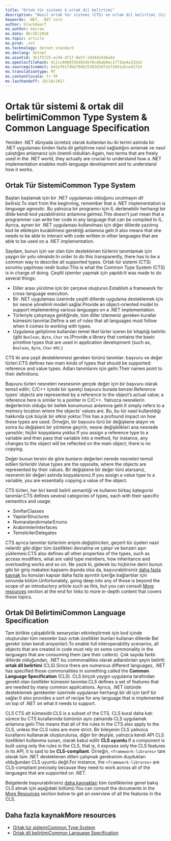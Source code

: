 ```yaml
---
title: "Ortak tür sistemi & ortak dil belirtimi"
description: "Nasıl ortak tür sistemi (CTS) ve ortak dil belirtimi (CLS), birden fazla dili desteklemek .NET için olası hale öğrenin."
keywords: .NET, .NET core
author: blackdwarf
ms.author: mairaw
ms.date: 06/20/2016
ms.topic: article
ms.prod: .net
ms.technology: dotnet-standard
ms.devlang: dotnet
ms.assetid: 3b1f5725-ac94-4f17-8e5f-244442438a4d
ms.openlocfilehash: 9c2cc090dfd5405def0cd6ab9ec1771be4a332a5
ms.sourcegitcommit: bd1ef61f4bb794b25383d3d72e71041a5ced172e
ms.translationtype: MT
ms.contentlocale: tr-TR
ms.lasthandoff: 10/18/2017
---
```

# <a name="common-type-system--common-language-specification"></a><span data-ttu-id="37654-104">Ortak tür sistemi & ortak dil belirtimi</span><span class="sxs-lookup"><span data-stu-id="37654-104">Common Type System & Common Language Specification</span></span>

<span data-ttu-id="37654-105">Yeniden .NET dünyada ücretsiz olarak kullanılan bu iki terimi aslında bir .NET uygulaması birden fazla dil geliştirme nasıl sağladığını anlamak ve nasıl çalıştığını anlamanız için önemli oldukları.</span><span class="sxs-lookup"><span data-stu-id="37654-105">Again, two terms that are freely used in the .NET world, they actually are crucial to understand how a .NET implementation enables multi-language development and to understand how it works.</span></span>

## <a name="common-type-system"></a><span data-ttu-id="37654-106">Ortak Tür Sistemi</span><span class="sxs-lookup"><span data-stu-id="37654-106">Common Type System</span></span>

<span data-ttu-id="37654-107">Baştan başlamak için bir .NET uygulaması olduğunu unutmayın _dil belirsiz_.</span><span class="sxs-lookup"><span data-stu-id="37654-107">To start from the beginning, remember that a .NET implementation is _language agnostic_.</span></span> <span data-ttu-id="37654-108">Bu yalnızca bir programcı için IL derlenebilir herhangi bir dilde kendi kod yazabilirsiniz anlamına gelmez.</span><span class="sxs-lookup"><span data-stu-id="37654-108">This doesn’t just mean that a programmer can write her code in any language that can be compiled to IL.</span></span> <span data-ttu-id="37654-109">Ayrıca, aynen bir .NET uygulaması kullanılması için diğer dillerde yazılmış kod ile etkileşim kurabilmesi gerektiği anlamına gelir.</span><span class="sxs-lookup"><span data-stu-id="37654-109">It also means that she needs to be able to interact with code written in other languages that are able to be used on a .NET implementation.</span></span>

<span data-ttu-id="37654-110">Saydam, bunun için var olan tüm desteklenen türlerini tanımlamak için yaygın bir yolu olmalıdır.</span><span class="sxs-lookup"><span data-stu-id="37654-110">In order to do this transparently, there has to be a common way to describe all supported types.</span></span> <span data-ttu-id="37654-111">Ortak tür sistemi (CTS) sorumlu yapılması nedir budur.</span><span class="sxs-lookup"><span data-stu-id="37654-111">This is what the Common Type System (CTS) is in charge of doing.</span></span> <span data-ttu-id="37654-112">Çeşitli işlemler yapmak için yapıldı:</span><span class="sxs-lookup"><span data-stu-id="37654-112">It was made to do several things:</span></span>

*   <span data-ttu-id="37654-113">Diller arası yürütme için bir çerçeve oluşturun.</span><span class="sxs-lookup"><span data-stu-id="37654-113">Establish a framework for cross-language execution.</span></span>
*   <span data-ttu-id="37654-114">Bir .NET uygulaması üzerinde çeşitli dillerde uygulama desteklemek için bir nesne yönelimli modeli sağlar.</span><span class="sxs-lookup"><span data-stu-id="37654-114">Provide an object-oriented model to support implementing various languages on a .NET implementation.</span></span>
*   <span data-ttu-id="37654-115">Türleriyle çalışmaya geldiğinde, tüm diller izlemeniz gereken kurallar kümesini tanımlar.</span><span class="sxs-lookup"><span data-stu-id="37654-115">Define a set of rules that all languages must follow when it comes to working with types.</span></span>
*   <span data-ttu-id="37654-116">Uygulama geliştirme kullanılan temel ilkel türler içeren bir kitaplığı belirtin (gibi `Boolean`, `Byte`, `Char` vs.)</span><span class="sxs-lookup"><span data-stu-id="37654-116">Provide a library that contains the basic primitive types that are used in application development (such as, `Boolean`, `Byte`, `Char` etc.)</span></span>

<span data-ttu-id="37654-117">CTS iki ana çeşit desteklenmesi gereken türünü tanımlar: başvuru ve değer türleri.</span><span class="sxs-lookup"><span data-stu-id="37654-117">CTS defines two main kinds of types that should be supported: reference and value types.</span></span> <span data-ttu-id="37654-118">Adları tanımlarını için gelin.</span><span class="sxs-lookup"><span data-stu-id="37654-118">Their names point to their definitions.</span></span>

<span data-ttu-id="37654-119">Başvuru türleri nesneleri nesnesinin gerçek değer için bir başvuru olarak temsil edilir; C/C++ içinde bir işaretçi başvuru burada benzer.</span><span class="sxs-lookup"><span data-stu-id="37654-119">Reference types’ objects are represented by a reference to the object’s actual value; a reference here is similar to a pointer in C/C++.</span></span> <span data-ttu-id="37654-120">Yalnızca nesnelerin değerlerinin olduğu bir bellek konumunuz anlamına gelir.</span><span class="sxs-lookup"><span data-stu-id="37654-120">It simply refers to a memory location where the objects’ values are.</span></span> <span data-ttu-id="37654-121">Bu, bu tür nasıl kullanıldığı hakkında çok büyük bir etkisi yoktur.</span><span class="sxs-lookup"><span data-stu-id="37654-121">This has a profound impact on how these types are used.</span></span> <span data-ttu-id="37654-122">Örneğin, bir başvuru türü bir değişkene atayın ve sonra bu değişkeni bir yönteme geçirin, nesne değişiklikleri ana nesnede yansıtılır; hiçbir kopyalama yoktur.</span><span class="sxs-lookup"><span data-stu-id="37654-122">If you assign a reference type to a variable and then pass that variable into a method, for instance, any changes to the object will be reflected on the main object; there is no copying.</span></span>

<span data-ttu-id="37654-123">Değer bunun tersini de göre bunların değerleri nerede nesneleri temsil edilen türleridir.</span><span class="sxs-lookup"><span data-stu-id="37654-123">Value types are the opposite, where the objects are represented by their values.</span></span> <span data-ttu-id="37654-124">Bir değişkene bir değer türü atarsanız, nesnenin bir değeri aslında kopyalarsınız.</span><span class="sxs-lookup"><span data-stu-id="37654-124">If you assign a value type to a variable, you are essentially copying a value of the object.</span></span>

<span data-ttu-id="37654-125">CTS türleri, her biri kendi belirli semantiği ve kullanım birkaç kategorisi tanımlar:</span><span class="sxs-lookup"><span data-stu-id="37654-125">CTS defines several categories of types, each with their specific semantics and usage:</span></span>

*   <span data-ttu-id="37654-126">Sınıflar</span><span class="sxs-lookup"><span data-stu-id="37654-126">Classes</span></span>
*   <span data-ttu-id="37654-127">Yapılar</span><span class="sxs-lookup"><span data-stu-id="37654-127">Structures</span></span>
*   <span data-ttu-id="37654-128">Numaralandırmalar</span><span class="sxs-lookup"><span data-stu-id="37654-128">Enums</span></span>
*   <span data-ttu-id="37654-129">Arabirimler</span><span class="sxs-lookup"><span data-stu-id="37654-129">Interfaces</span></span>
*   <span data-ttu-id="37654-130">Temsilciler</span><span class="sxs-lookup"><span data-stu-id="37654-130">Delegates</span></span>

<span data-ttu-id="37654-131">CTS ayrıca tanımlar türlerinin erişim değiştiricileri, geçerli tür üyeleri nasıl nelerdir gibi diğer tüm özellikleri devralma ve çalışır ve benzeri aşırı yüklemesi.</span><span class="sxs-lookup"><span data-stu-id="37654-131">CTS also defines all other properties of the types, such as access modifiers, what are valid type members, how inheritance and overloading works and so on.</span></span> <span data-ttu-id="37654-132">Ne yazık ki, giderek bu hiçbirine derin bunun gibi bir giriş makalesi kapsamı dışında olsa da, başvurabilirsiniz [daha fazla kaynak](#more-resources) bu konuları kapsar daha fazla ayrıntılı içeriğe bağlantılar için sonunda bölüm.</span><span class="sxs-lookup"><span data-stu-id="37654-132">Unfortunately, going deep into any of those is beyond the scope of an introductory article such as this, but you can consult [More resources](#more-resources) section at the end for links to more in-depth content that covers these topics.</span></span>

## <a name="common-language-specification"></a><span data-ttu-id="37654-133">Ortak Dil Belirtimi</span><span class="sxs-lookup"><span data-stu-id="37654-133">Common Language Specification</span></span>

<span data-ttu-id="37654-134">Tam birlikte çalışabilirlik senaryoları etkinleştirmek için kod içinde oluşturulan tüm nesneler bazı ortak özellikler bunları kullanan dillerde Bel gerekir (olan kendi _arayanlar_).</span><span class="sxs-lookup"><span data-stu-id="37654-134">To enable full interoperability scenarios, all objects that are created in code must rely on some commonality in the languages that are consuming them (are their _callers_).</span></span> <span data-ttu-id="37654-135">Çok sayıda farklı dillerde olduğundan, .NET bu commonalities olarak adlandırılan şeyin belirtti **ortak dil belirtimi** (CLS).</span><span class="sxs-lookup"><span data-stu-id="37654-135">Since there are numerous different languages, .NET has specified those commonalities in something called the **Common Language Specification** (CLS).</span></span> <span data-ttu-id="37654-136">CLS birçok yaygın uygulama tarafından gerekli olan özellikler kümesini tanımlar.</span><span class="sxs-lookup"><span data-stu-id="37654-136">CLS defines a set of features that are needed by many common applications.</span></span> <span data-ttu-id="37654-137">Ayrıca, .NET üstünde desteklemek gerekenler üzerinde uygulanan herhangi bir dil için tarif tür sağlar.</span><span class="sxs-lookup"><span data-stu-id="37654-137">It also provides a sort of recipe for any language that is implemented on top of .NET on what it needs to support.</span></span>

<span data-ttu-id="37654-138">CLS CTS alt kümesidir.</span><span class="sxs-lookup"><span data-stu-id="37654-138">CLS is a subset of the CTS.</span></span> <span data-ttu-id="37654-139">CLS kural daha katı sürece bu CTS kurallarında tümünün aynı zamanda CLS uygulamak anlamına gelir.</span><span class="sxs-lookup"><span data-stu-id="37654-139">This means that all of the rules in the CTS also apply to the CLS, unless the CLS rules are more strict.</span></span> <span data-ttu-id="37654-140">Bir bileşenin CLS yalnızca kurallarını kullanarak oluşturulursa, diğer bir deyişle, yalnızca kendi API CLS özellikleri kullanıma sunan, olarak kabul edilir **CLS uyumlu**.</span><span class="sxs-lookup"><span data-stu-id="37654-140">If a component is built using only the rules in the CLS, that is, it exposes only the CLS features in its API, it is said to be **CLS-compliant**.</span></span> <span data-ttu-id="37654-141">Örneğin, `<framework-librares>` tam olarak tüm .NET desteklenen dilleri çalışmak gereksinim duydukları olduğundan CLS uyumlu değil.</span><span class="sxs-lookup"><span data-stu-id="37654-141">For instance, the `<framework-librares>` are CLS-compliant precisely because they need to work across all of the languages that are supported on .NET.</span></span>

<span data-ttu-id="37654-142">Belgelerde başvurabilirsiniz [daha kaynakları](#more-resources) tüm özelliklerine genel bakış CLS almak için aşağıdaki bölümü.</span><span class="sxs-lookup"><span data-stu-id="37654-142">You can consult the documents in the [More Resources](#more-resources) section below to get an overview of all the features in the CLS.</span></span>

## <a name="more-resources"></a><span data-ttu-id="37654-143">Daha fazla kaynak</span><span class="sxs-lookup"><span data-stu-id="37654-143">More resources</span></span>

*   [<span data-ttu-id="37654-144">Ortak tür sistemi</span><span class="sxs-lookup"><span data-stu-id="37654-144">Common Type System</span></span>](https://msdn.microsoft.com/library/zcx1eb1e.aspx)
*   [<span data-ttu-id="37654-145">Ortak dil belirtimi</span><span class="sxs-lookup"><span data-stu-id="37654-145">Common Language Specification</span></span>](https://msdn.microsoft.com/library/12a7a7h3.aspx)
